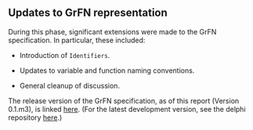 ## Updates to GrFN representation

During this phase, significant extensions were made to the GrFN specification. In particular, these included:

- Introduction of `Identifiers`.

- Updates to variable and function naming conventions.

- General cleanup of discussion.

The release version of the GrFN specification, as of this report (Version 0.1.m3), is linked [here](GrFN_specification_v0.1.m3). (For the latest development version, see the delphi repository [here](https://delphi.readthedocs.io/en/master/grfn_spec.html).)

